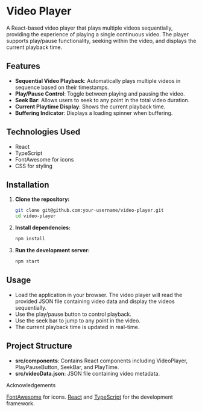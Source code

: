 # Video Player

A React-based video player that plays multiple videos sequentially, providing the experience of playing a single continuous video. The player supports play/pause functionality, seeking within the video, and displays the current playback time.

## Features

- **Sequential Video Playback**: Automatically plays multiple videos in sequence based on their timestamps.
- **Play/Pause Control**: Toggle between playing and pausing the video.
- **Seek Bar**: Allows users to seek to any point in the total video duration.
- **Current Playtime Display**: Shows the current playback time.
- **Buffering Indicator**: Displays a loading spinner when buffering.

## Technologies Used

- React
- TypeScript
- FontAwesome for icons
- CSS for styling

## Installation

1. **Clone the repository:**
   ```bash
   git clone git@github.com:your-username/video-player.git
   cd video-player

2. **Install dependencies:**
   ```bash
   npm install

3. **Run the development server:**
   ```bash
   npm start

## Usage

- Load the application in your browser. The video player will read the provided JSON file containing video data and display the videos sequentially.
- Use the play/pause button to control playback.
- Use the seek bar to jump to any point in the video.
- The current playback time is updated in real-time.

## Project Structure

- **src/components**: Contains React components including VideoPlayer, PlayPauseButton, SeekBar, and PlayTime.
- **src/videoData.json**: JSON file containing video metadata.

Acknowledgements

[FontAwesome](https://fontawesome.com/) for icons.
[React](https://reactjs.org/) and [TypeScript](https://www.typescriptlang.org/) for the development framework.
